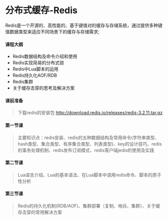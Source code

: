 # 分布式缓存-Redis



Redis是一个开源的、高性能的、基于键值对的缓存与存储系统，通过提供多种键值数据类型来适应不同场景下的缓存与存储需求; 



#### 课程大纲

- Redis数据结构及命令介绍和使用
- Redis实现简易的分布式锁
- Redis中Lua脚本的运用
- Redis持久化AOF/RDB
- Redis集群
- 关于缓存击穿的思考及解决方案



#### 课前准备

>  下载redis的安装包 http://download.redis.io/releases/redis-3.2.11.tar.gz



#### 第一节课

> 主要知识点：redis安装、redis的五种数据结构及常用命令(字符串类型、hash类型、集合类型、有序集合类型、列表类型)、key的设计技巧、redis的事务处理机制、redis发布订阅模式、redis客户端jedis的使用及实践

#### 第二节课

> Lua语言介绍、Lua的基本语法、在Lua脚本中调用redis命令、脚本的原子性分析

#### 第三节课

> Redis的持久化机制(RDB/AOF)、集群部署（复制、哨兵、集群）、关于缓存击穿的常用解决方案


